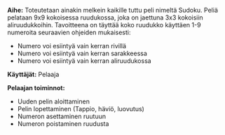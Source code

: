 **Aihe:** Toteutetaan ainakin melkein kaikille tuttu peli nimeltä Sudoku. Peliä pelataan 9x9 kokoisessa ruudukossa, joka on jaettuna 3x3 kokoisiin aliruudukkoihin. Tavoitteena on täyttää koko ruudukko käyttäen 1-9 numeroita seuraavien ohjeiden mukaisesti:
* Numero voi esiintyä vain kerran rivillä
* Numero voi esiintyä vain kerran sarakkeessa
* Numero voi esiintyä vain kerran aliruudukossa

**Käyttäjät:** Pelaaja

**Pelaajan toiminnot:**
* Uuden pelin aloittaminen
* Pelin lopettaminen (Tappio, häviö, luovutus)
* Numeron asettaminen ruutuun
* Numeron poistaminen ruudusta
 
